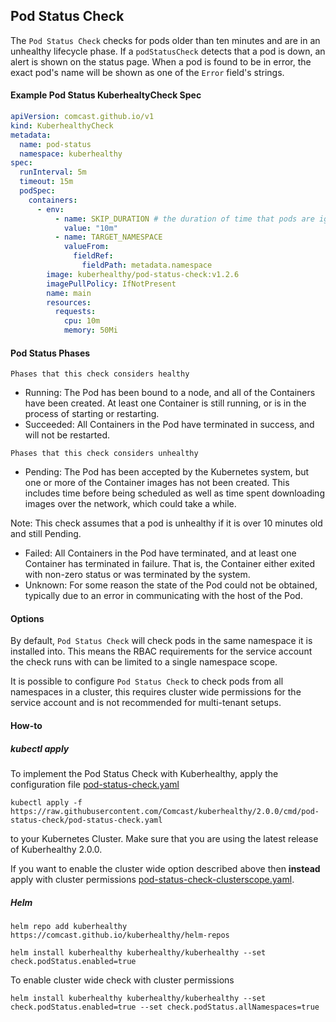 ## Pod Status Check

The `Pod Status Check` checks for pods older than ten minutes and are in an unhealthy lifecycle phase.  If a
`podStatusCheck` detects that a pod is down, an alert is shown on the status page. When a pod is found to be in error,
the exact pod's name will be shown as one of the `Error` field's strings.


#### Example Pod Status KuberhealtyCheck Spec
```yaml
apiVersion: comcast.github.io/v1
kind: KuberhealthyCheck
metadata:
  name: pod-status
  namespace: kuberhealthy
spec:
  runInterval: 5m
  timeout: 15m
  podSpec:
    containers:
      - env:
          - name: SKIP_DURATION # the duration of time that pods are ignored for after being created
            value: "10m"
          - name: TARGET_NAMESPACE
            valueFrom:
              fieldRef:
                fieldPath: metadata.namespace
        image: kuberhealthy/pod-status-check:v1.2.6
        imagePullPolicy: IfNotPresent
        name: main
        resources:
          requests:
            cpu: 10m
            memory: 50Mi
```

#### Pod Status Phases
`Phases that this check considers healthy`
- Running:  The Pod has been bound to a node, and all of the Containers have been created. At least one Container is still running, or is in the process of starting or restarting.
- Succeeded:  All Containers in the Pod have terminated in success, and will not be restarted.

`Phases that this check considers unhealthy`
- Pending:  The Pod has been accepted by the Kubernetes system, but one or more of the Container images has not been created. This includes time before being scheduled as well as time spent downloading images over the network, which could take a while.

Note: This check assumes that a pod is unhealthy if it is over 10 minutes old and still Pending.
- Failed:  All Containers in the Pod have terminated, and at least one Container has terminated in failure. That is, the Container either exited with non-zero status or was terminated by the system.
- Unknown:  For some reason the state of the Pod could not be obtained, typically due to an error in communicating with the host of the Pod.

#### Options

By default, `Pod Status Check` will check pods in the same namespace it is installed into.  This means the RBAC requirements for the service account the check runs with can be limited to a single namespace scope.

It is possible to configure `Pod Status Check` to check pods from all namespaces in a cluster, this requires cluster wide permissions for the service account and is not recommended for multi-tenant setups.

#### How-to

##### kubectl apply
To implement the Pod Status Check with Kuberhealthy, apply the configuration file [pod-status-check.yaml](pod-status-check.yaml)

`kubectl apply -f https://raw.githubusercontent.com/Comcast/kuberhealthy/2.0.0/cmd/pod-status-check/pod-status-check.yaml`

to your Kubernetes Cluster.  Make sure that you are using the latest release of Kuberhealthy 2.0.0.

If you want to enable the cluster wide option described above then __instead__ apply with cluster permissions [pod-status-check-clusterscope.yaml](pod-status-check-clusterscope.yaml).

##### Helm

```
helm repo add kuberhealthy https://comcast.github.io/kuberhealthy/helm-repos

helm install kuberhealthy kuberhealthy/kuberhealthy --set check.podStatus.enabled=true
```

To enable cluster wide check with cluster permissions
```
helm install kuberhealthy kuberhealthy/kuberhealthy --set check.podStatus.enabled=true --set check.podStatus.allNamespaces=true
```
